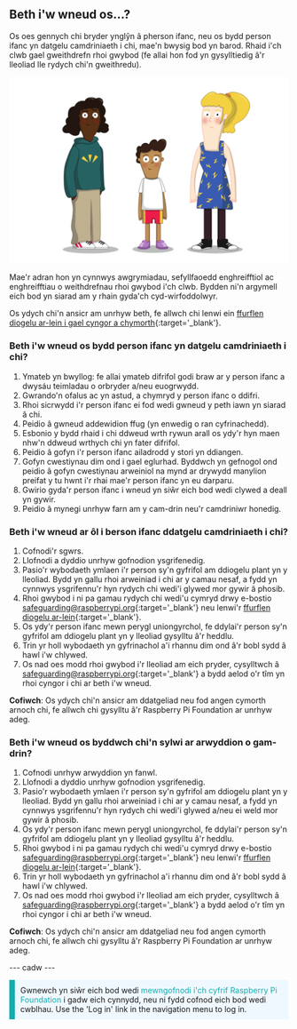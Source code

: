 ## Beth i'w wneud os…?

Os oes gennych chi bryder ynglŷn â pherson ifanc, neu os bydd person ifanc yn datgelu camdriniaeth i chi, mae'n bwysig bod yn barod. Rhaid i'ch clwb gael gweithdrefn rhoi gwybod (fe allai hon fod yn gysylltiedig â'r lleoliad lle rydych chi'n gweithredu).

![Tri o bobl ifanc yn sefyll.](images/8-Diverse-Mix-2.png)

Mae'r adran hon yn cynnwys awgrymiadau, sefyllfaoedd enghreifftiol ac enghreifftiau o weithdrefnau rhoi gwybod i'ch clwb. Bydden ni'n argymell eich bod yn siarad am y rhain gyda'ch cyd-wirfoddolwyr.

Os ydych chi'n ansicr am unrhyw beth, fe allwch chi lenwi ein [ffurflen diogelu ar-lein i gael cyngor a chymorth](https://form.raspberrypi.org/f/safeguarding-concern-form){:target='_blank'}.

### Beth i'w wneud os bydd person ifanc yn datgelu camdriniaeth i chi?

1. Ymateb yn bwyllog: fe allai ymateb difrifol godi braw ar y person ifanc a dwysáu teimladau o orbryder a/neu euogrwydd.
1. Gwrando'n ofalus ac yn astud, a chymryd y person ifanc o ddifri.
1. Rhoi sicrwydd i'r person ifanc ei fod wedi gwneud y peth iawn yn siarad â chi.
1. Peidio â gwneud addewidion ffug (yn enwedig o ran cyfrinachedd).
1. Esbonio y bydd rhaid i chi ddweud wrth rywun arall os ydy'r hyn maen nhw'n ddweud wrthych chi yn fater difrifol.
1. Peidio â gofyn i'r person ifanc ailadrodd y stori yn ddiangen.
1. Gofyn cwestiynau dim ond i gael eglurhad. Byddwch yn gefnogol ond peidio â gofyn cwestiynau arweiniol na mynd ar drywydd manylion preifat y tu hwnt i'r rhai mae'r person ifanc yn eu darparu.
1. Gwirio gyda'r person ifanc i wneud yn siŵr eich bod wedi clywed a deall yn gywir.
1. Peidio â mynegi unrhyw farn am y cam-drin neu'r camdriniwr honedig.

### Beth i'w wneud ar ôl i berson ifanc ddatgelu camdriniaeth i chi?

1. Cofnodi'r sgwrs.
1. Llofnodi a dyddio unrhyw gofnodion ysgrifenedig.
1. Pasio'r wybodaeth ymlaen i'r person sy'n gyfrifol am ddiogelu plant yn y lleoliad. Bydd yn gallu rhoi arweiniad i chi ar y camau nesaf, a fydd yn cynnwys ysgrifennu'r hyn rydych chi wedi'i glywed mor gywir â phosib.
1. Rhoi gwybod i ni pa gamau rydych chi wedi'u cymryd drwy e-bostio [safeguarding@raspberrypi.org](mailto:safeguarding@raspberrypi.org){:target='_blank'} neu lenwi'r [ffurflen diogelu ar-lein](https://form.raspberrypi.org/f/safeguarding-concern-form){:target='_blank'}.
1. Os ydy'r person ifanc mewn perygl uniongyrchol, fe ddylai'r person sy'n gyfrifol am ddiogelu plant yn y lleoliad gysylltu â'r heddlu.
1. Trin yr holl wybodaeth yn gyfrinachol a'i rhannu dim ond â'r bobl sydd â hawl i'w chlywed.
1. Os nad oes modd rhoi gwybod i'r lleoliad am eich pryder, cysylltwch â [safeguarding@raspberrypi.org](mailto:safeguarding@raspberrypi.org){:target='_blank'} a bydd aelod o'r tîm yn rhoi cyngor i chi ar beth i'w wneud.

**Cofiwch**: Os ydych chi'n ansicr am ddatgeliad neu fod angen cymorth arnoch chi, fe allwch chi gysylltu â'r Raspberry Pi Foundation ar unrhyw adeg.

### Beth i'w wneud os byddwch chi'n sylwi ar arwyddion o gam-drin?

1. Cofnodi unrhyw arwyddion yn fanwl.
1. Llofnodi a dyddio unrhyw gofnodion ysgrifenedig.
1. Pasio'r wybodaeth ymlaen i'r person sy'n gyfrifol am ddiogelu plant yn y lleoliad. Bydd yn gallu rhoi arweiniad i chi ar y camau nesaf, a fydd yn cynnwys ysgrifennu'r hyn rydych chi wedi'i glywed a/neu ei weld mor gywir â phosib.
1. Os ydy'r person ifanc mewn perygl uniongyrchol, fe ddylai'r person sy'n gyfrifol am ddiogelu plant yn y lleoliad gysylltu â'r heddlu.
1. Rhoi gwybod i ni pa gamau rydych chi wedi'u cymryd drwy e-bostio [safeguarding@raspberrypi.org](mailto:safeguarding@raspberrypi.org){:target='_blank'} neu lenwi'r [ffurflen diogelu ar-lein](https://form.raspberrypi.org/f/safeguarding-concern-form){:target='_blank'}.
1. Trin yr holl wybodaeth yn gyfrinachol a'i rhannu dim ond â'r bobl sydd â hawl i'w chlywed.
1. Os nad oes modd rhoi gwybod i'r lleoliad am eich pryder, cysylltwch â [safeguarding@raspberrypi.org](mailto:safeguarding@raspberrypi.org){:target='_blank'} a bydd aelod o'r tîm yn rhoi cyngor i chi ar beth i'w wneud.

**Cofiwch**: Os ydych chi'n ansicr am ddatgeliad neu fod angen cymorth arnoch chi, fe allwch chi gysylltu â'r Raspberry Pi Foundation ar unrhyw adeg.

--- cadw ---

<p style="border-left: solid; border-width:10px; border-color: #0faeb0; background-color: aliceblue; padding: 10px;">
Gwnewch yn siŵr eich bod wedi <span style="color: #0faeb0">mewngofnodi i'ch cyfrif Raspberry Pi Foundation</span> i gadw eich cynnydd, neu ni fydd cofnod eich bod wedi cwblhau. Use the 'Log in' link in the navigation menu to log in.
</p>
